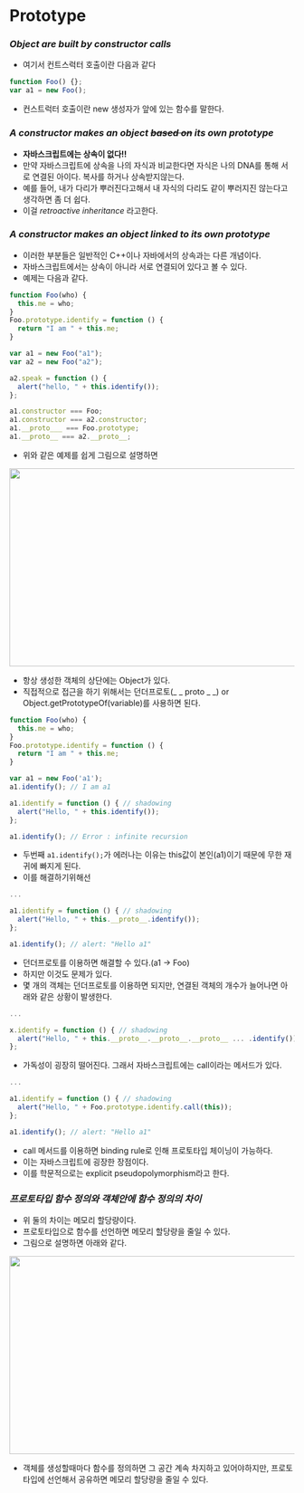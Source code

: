 # Prototype

### *Object are built by constructor calls*

- 여기서 컨트스럭터 호출이란 다음과 같다
```js
function Foo() {};
var a1 = new Foo();
```
- 컨스트럭터 호출이란 new 생성자가 앞에 있는 함수를 말한다.

### *A constructor makes an object ~~based on~~ its own prototype*

- **자바스크립트에는 상속이 없다!!**
- 만약 자바스크립트에 상속을 나의 자식과 비교한다면 자식은 나의 DNA를 통해 서로 연결된 아이다. 복사를 하거나 상속받지않는다.
- 예를 들어, 내가 다리가 뿌러진다고해서 내 자식의 다리도 같이 뿌러지진 않는다고 생각하면 좀 더 쉽다.
- 이걸 *retroactive inheritance* 라고한다.

### *A constructor makes an object linked to its own prototype*

- 이러한 부분들은 일반적인 C++이나 자바에서의 상속과는 다른 개념이다.
- 자바스크립트에서는 상속이 아니라 서로 연결되어 있다고 볼 수 있다.
- 예제는 다음과 같다.

```js
function Foo(who) {
  this.me = who;
}
Foo.prototype.identify = function () {
  return "I am " + this.me;
}

var a1 = new Foo("a1");
var a2 = new Foo("a2");

a2.speak = function () {
  alert("hello, " + this.identify());
};

a1.constructor === Foo;
a1.constructor === a2.constructor;
a1.__proto___ === Foo.prototype;
a1.__proto__ === a2.__proto__;
```
- 위와 같은 예제를 쉽게 그림으로 설명하면

<p align="center"><img src="https://github.com/Geon-wooBryanKim/TIL/blob/master/images/prototype1.png" width="550" height="350" align="center" /></p>

- 항상 생성한 객체의 상단에는 Object가 있다.
- 직접적으로 접근을 하기 위해서는 던더프로토(_ _ proto _ _) or Object.getPrototypeOf(variable)를 사용하면 된다.

```js
function Foo(who) {
  this.me = who;
}
Foo.prototype.identify = function () {
  return "I am " + this.me;
}

var a1 = new Foo('a1');
a1.identify(); // I am a1

a1.identify = function () { // shadowing
  alert("Hello, " + this.identify());
};

a1.identify(); // Error : infinite recursion
```
- 두번째 ```a1.identify();```가 에러나는 이유는 this값이 본인(a1)이기 때문에 무한 재귀에 빠지게 된다.
- 이를 해결하기위해선
```js
...

a1.identify = function () { // shadowing
  alert("Hello, " + this.__proto__.identify());
};

a1.identify(); // alert: "Hello a1"
```
- 던더프로토를 이용하면 해결할 수 있다.(a1 -> Foo)
- 하지만 이것도 문제가 있다.
- 몇 개의 객체는 던더프로토를 이용하면 되지만, 연결된 객체의 개수가 늘어나면 아래와 같은 상황이 발생한다.
```js
...

x.identify = function () { // shadowing
  alert("Hello, " + this.__proto__.__proto__.__proto__ ... .identify());
};
```
- 가독성이 굉장히 떨어진다. 그래서 자바스크립트에는 call이라는 메서드가 있다.
```js
...

a1.identify = function () { // shadowing
  alert("Hello, " + Foo.prototype.identify.call(this));
};

a1.identify(); // alert: "Hello a1"
```
- call 메서드를 이용하면 binding rule로 인해 프로토타입 체이닝이 가능하다.
- 이는 자바스크립트에 굉장한 장점이다.
- 이를 학문적으로는 explicit pseudopolymorphism라고 한다.

### *프로토타입 함수 정의와 객체안에 함수 정의의 차이*

- 위 둘의 차이는 메모리 할당량이다.
- 프로토타입으로 함수를 선언하면 메모리 할당량을 줄일 수 있다.
- 그림으로 설명하면 아래와 같다.

<p align="center"><img src="https://github.com/Geon-wooBryanKim/TIL/blob/master/images/prototype2.png" width="550" height="350" align="center" /></p>

- 객체를 생성할때마다 함수를 정의하면 그 공간 계속 차지하고 있어야하지만, 프로토타입에 선언해서 공유하면 메모리 할당량을 줄일 수 있다.